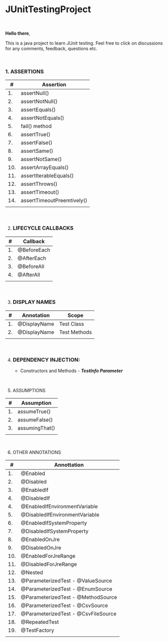 # JUnitTestingProject

<br>

**Hello there**, <br>

This is a java project to learn JUnit testing. Feel free to click on discussions for any comments, feedback, questions etc.

<br>

### 1. ASSERTIONS

| # | **Assertion** |
|-|-|
| 1.  | assertNull() |
| 2.  | assertNotNull() |
| 3.  | assertEquals() |
| 4.  | assertNotEquals() |
| 5.  | fail() method |
| 6.  | assertTrue() |
| 7.  | assertFalse() |
| 8.  | assertSame() |
| 9.  | assertNotSame() |
| 10. | assertArrayEquals() |
| 11. | assertIterableEquals() |
| 12. | assertThrows() |
| 13. | assertTimeout() |
| 14. | assertTimeoutPreemtively() |
|||

<br>

2. ### LIFECYCLE CALLBACKS

| # | **Callback** |
|-|-|
| 1. | @BeforeEach |
| 2. | @AfterEach |
| 3. | @BeforeAll |
| 4. | @AfterAll |
|||

<br>

3. ### DISPLAY NAMES

| # | **Annotation** | **Scope** |
|-|-|-|
| 1. | @DisplayName | Test Class |
| 2. | @DisplayName | Test Methods |
|||

<br>

4. ### DEPENDENCY INJECTION:
   - Constructors and Methods - ***TestInfo Parameter***

<br>

5. ASSUMPTIONS

| # | **Assumption** |
|-|-|
| 1. | assumeTrue() |
| 2. | assumeFalse() |
| 3. | assumingThat() |
|||

<br>

6. OTHER ANNOTATIONS

| # | **Annottation** |
|-|-|
| 1.  | @Enabled |
| 2.  | @Disabled |
| 3.  | @EnabledIf |
| 4.  | @DisabledIf |
| 4.  | @EnabledIfEnvironmentVariable |
| 5.  | @DisabledIfEnvironmentVariable |
| 6.  | @EnabledIfSystemProperty |
| 7.  | @DisabledIfSystemProperty |
| 8.  | @EnabledOnJre |
| 9.  | @DisabledOnJre |
| 10.  | @EnabledForJreRange |
| 11. | @DisabledForJreRange |
| 12. | @Nested |
| 13. | @ParameterizedTest - @ValueSource |
| 14. | @ParameterizedTest - @EnumSource |
| 15. | @ParameterizedTest - @MethodSource |
| 16. | @ParameterizedTest - @CsvSource |
| 17. | @ParameterizedTest - @CsvFileSource |
| 18. | @RepeatedTest |
| 19. | @TestFactory |
|||

<br>
